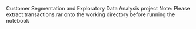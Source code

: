 Customer Segmentation and Exploratory Data Analysis project
Note: Please extract transactions.rar onto the working directory before running the notebook
